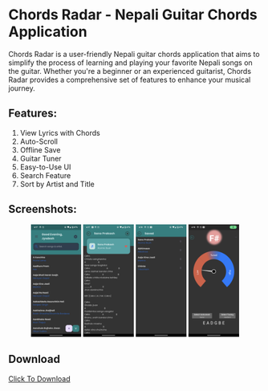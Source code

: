 
# Chords Radar - Nepali Guitar Chords Application

Chords Radar is a user-friendly Nepali guitar chords application that aims to simplify the process of learning and playing your favorite Nepali songs on the guitar. Whether you're a beginner or an experienced guitarist, Chords Radar provides a comprehensive set of features to enhance your musical journey.

## Features:
1. View Lyrics with Chords
2. Auto-Scroll
3. Offline Save
4. Guitar Tuner
5. Easy-to-Use UI
6. Search Feature
7. Sort by Artist and Title

## Screenshots:
<div align='center'>
<div>
<img src='/screenshots/1.png' width=20% />
<img src='/screenshots/2.png' width=20% />
<img src='/screenshots/3.png' width=20% />
<img src='/screenshots/4.png' width=20% />
</div>
</div>

## Download
<a href='https://github.com/jyodesh10/Chords-Radar-Nepal/releases/download/latest/Chord-Radar-1.0.0.apk'>Click To Download<a/>
